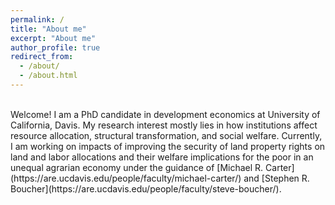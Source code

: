 ```yaml
---
permalink: /
title: "About me"
excerpt: "About me"
author_profile: true
redirect_from: 
  - /about/
  - /about.html
---
```


<br>
Welcome! I am a PhD candidate in development economics at University of California, Davis. My research interest mostly lies in how institutions affect resource allocation, structural transformation, and social welfare. Currently, I am working on impacts of improving the security of land property rights on land and labor allocations and their welfare implications for the poor in an unequal agrarian economy under the guidance of [Michael R. Carter](https://are.ucdavis.edu/people/faculty/michael-carter/) and [Stephen R. Boucher](https://are.ucdavis.edu/people/faculty/steve-boucher/).
<br>
<br>
